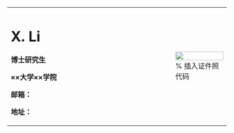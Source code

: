 <table border="0">
  <tr>
    <td width="75%">
      <h1>X. Li</h1>
      <p><b>博士研究生</b></p>
      <p><b>××大学××学院</b></p>
      <p><b>邮箱：</b></p>
      <p><b>地址：</b></p>
    </td>
    <td width="25%">
      <img src="/zhengjianzhao.jpg" width="100%">      % 插入证件照代码
    </td>
  </tr>
</table>
